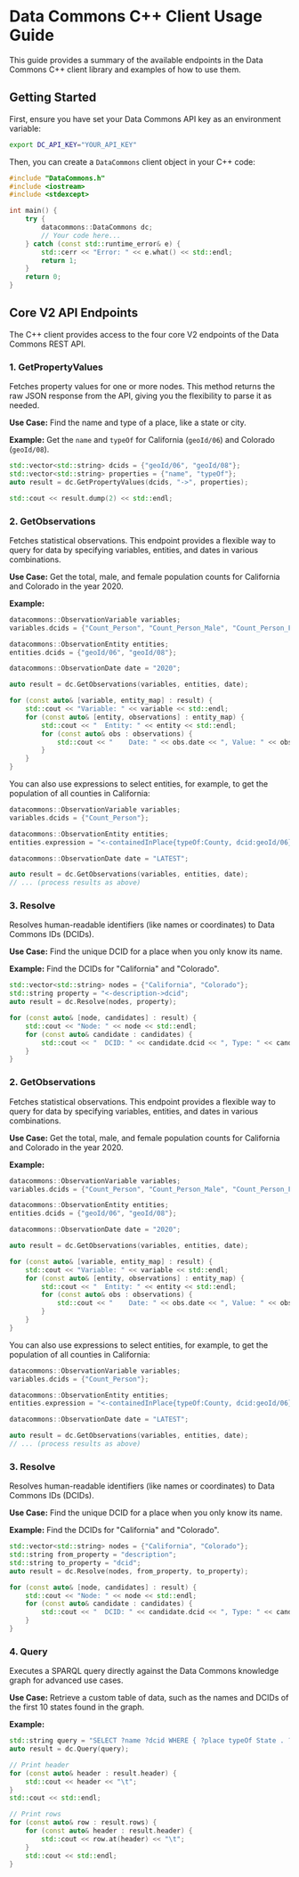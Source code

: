 # Data Commons C++ Client Usage Guide

This guide provides a summary of the available endpoints in the Data Commons C++ client library and examples of how to use them.

## Getting Started

First, ensure you have set your Data Commons API key as an environment variable:

```bash
export DC_API_KEY="YOUR_API_KEY"
```

Then, you can create a `DataCommons` client object in your C++ code:

```cpp
#include "DataCommons.h"
#include <iostream>
#include <stdexcept>

int main() {
    try {
        datacommons::DataCommons dc;
        // Your code here...
    } catch (const std::runtime_error& e) {
        std::cerr << "Error: " << e.what() << std::endl;
        return 1;
    }
    return 0;
}
```

## Core V2 API Endpoints

The C++ client provides access to the four core V2 endpoints of the Data Commons REST API.

### 1. GetPropertyValues

Fetches property values for one or more nodes. This method returns the raw JSON response from the API, giving you the flexibility to parse it as needed.

**Use Case:** Find the name and type of a place, like a state or city.

**Example:** Get the `name` and `typeOf` for California (`geoId/06`) and Colorado (`geoId/08`).

```cpp
std::vector<std::string> dcids = {"geoId/06", "geoId/08"};
std::vector<std::string> properties = {"name", "typeOf"};
auto result = dc.GetPropertyValues(dcids, "->", properties);

std::cout << result.dump(2) << std::endl;
```

### 2. GetObservations

Fetches statistical observations. This endpoint provides a flexible way to query for data by specifying variables, entities, and dates in various combinations.

**Use Case:** Get the total, male, and female population counts for California and Colorado in the year 2020.

**Example:**

```cpp
datacommons::ObservationVariable variables;
variables.dcids = {"Count_Person", "Count_Person_Male", "Count_Person_Female"};

datacommons::ObservationEntity entities;
entities.dcids = {"geoId/06", "geoId/08"};

datacommons::ObservationDate date = "2020";

auto result = dc.GetObservations(variables, entities, date);

for (const auto& [variable, entity_map] : result) {
    std::cout << "Variable: " << variable << std::endl;
    for (const auto& [entity, observations] : entity_map) {
        std::cout << "  Entity: " << entity << std::endl;
        for (const auto& obs : observations) {
            std::cout << "    Date: " << obs.date << ", Value: " << obs.value << std::endl;
        }
    }
}
```

You can also use expressions to select entities, for example, to get the population of all counties in California:

```cpp
datacommons::ObservationVariable variables;
variables.dcids = {"Count_Person"};

datacommons::ObservationEntity entities;
entities.expression = "<-containedInPlace{typeOf:County, dcid:geoId/06}";

datacommons::ObservationDate date = "LATEST";

auto result = dc.GetObservations(variables, entities, date);
// ... (process results as above)
```

### 3. Resolve

Resolves human-readable identifiers (like names or coordinates) to Data Commons IDs (DCIDs).

**Use Case:** Find the unique DCID for a place when you only know its name.

**Example:** Find the DCIDs for "California" and "Colorado".

```cpp
std::vector<std::string> nodes = {"California", "Colorado"};
std::string property = "<-description->dcid";
auto result = dc.Resolve(nodes, property);

for (const auto& [node, candidates] : result) {
    std::cout << "Node: " << node << std::endl;
    for (const auto& candidate : candidates) {
        std::cout << "  DCID: " << candidate.dcid << ", Type: " << candidate.dominant_type << std::endl;
    }
}
```

### 2. GetObservations

Fetches statistical observations. This endpoint provides a flexible way to query for data by specifying variables, entities, and dates in various combinations.

**Use Case:** Get the total, male, and female population counts for California and Colorado in the year 2020.

**Example:**

```cpp
datacommons::ObservationVariable variables;
variables.dcids = {"Count_Person", "Count_Person_Male", "Count_Person_Female"};

datacommons::ObservationEntity entities;
entities.dcids = {"geoId/06", "geoId/08"};

datacommons::ObservationDate date = "2020";

auto result = dc.GetObservations(variables, entities, date);

for (const auto& [variable, entity_map] : result) {
    std::cout << "Variable: " << variable << std::endl;
    for (const auto& [entity, observations] : entity_map) {
        std::cout << "  Entity: " << entity << std::endl;
        for (const auto& obs : observations) {
            std::cout << "    Date: " << obs.date << ", Value: " << obs.value << std::endl;
        }
    }
}
```

You can also use expressions to select entities, for example, to get the population of all counties in California:

```cpp
datacommons::ObservationVariable variables;
variables.dcids = {"Count_Person"};

datacommons::ObservationEntity entities;
entities.expression = "<-containedInPlace{typeOf:County, dcid:geoId/06}";

datacommons::ObservationDate date = "LATEST";

auto result = dc.GetObservations(variables, entities, date);
// ... (process results as above)
```


### 3. Resolve

Resolves human-readable identifiers (like names or coordinates) to Data Commons IDs (DCIDs).

**Use Case:** Find the unique DCID for a place when you only know its name.

**Example:** Find the DCIDs for "California" and "Colorado".

```cpp
std::vector<std::string> nodes = {"California", "Colorado"};
std::string from_property = "description";
std::string to_property = "dcid";
auto result = dc.Resolve(nodes, from_property, to_property);

for (const auto& [node, candidates] : result) {
    std::cout << "Node: " << node << std::endl;
    for (const auto& candidate : candidates) {
        std::cout << "  DCID: " << candidate.dcid << ", Type: " << candidate.dominant_type << std::endl;
    }
}
```

### 4. Query

Executes a SPARQL query directly against the Data Commons knowledge graph for advanced use cases.

**Use Case:** Retrieve a custom table of data, such as the names and DCIDs of the first 10 states found in the graph.

**Example:**

```cpp
std::string query = "SELECT ?name ?dcid WHERE { ?place typeOf State . ?place name ?name . ?place dcid ?dcid . } LIMIT 10";
auto result = dc.Query(query);

// Print header
for (const auto& header : result.header) {
    std::cout << header << "\t";
}
std::cout << std::endl;

// Print rows
for (const auto& row : result.rows) {
    for (const auto& header : result.header) {
        std::cout << row.at(header) << "\t";
    }
    std::cout << std::endl;
}
```

